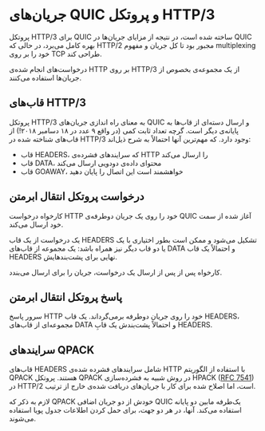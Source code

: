 # جریان‌های QUIC و پروتکل HTTP/3

پروتکل HTTP/3 برای QUIC ساخته شده است، در نتیجه از مزایای جریان‌ها در QUIC
بهره کامل می‌برد، در حالی که HTTP/2 مجبور بود تا کل جریان و مفهوم
multiplexing خود را بر روی TCP طراحی کند.

درخواست‌های انجام شده‌ی HTTP بر روی HTTP/3 از یک مجموعه‌ی بخصوص
از جریان‌ها استفاده می‌کنند.

## قاب‌های HTTP/3

پروتکل HTTP/3 به معنای راه اندازی جریان‌های QUIC و ارسال دسته‌ای از
قاب‌ها به پایانه‌ی دیگر است. گرچه تعداد ثابت کمی (در واقع ۹ عدد در ۱۸
دسامبر ۲۰۱۸!) از قاب‌های شناخته شده در HTTP/3 وجود دارد. که مهم‌ترین
آنها احتمالاً به شرح ذیل‌اند:

- قاب HEADERS، که سرایند‌های فشرده‌ی HTTP را ارسال می‌کند
- قاب DATA، محتوای داده‌ی دودویی ارسال می‌کند
- قاب GOAWAY، خواهشمند است این اتصال را پایان دهید

## درخواست پروتکل انتقال ابرمتن

کارخواه درخواست HTTP خود را روی یک جریان دوطرفه‌ی QUIC آغاز شده از سمت خود
ارسال می‌کند.

یک درخواست از یک قاب HEADERS تشکیل می‌شود و ممکن است بطور اختیاری با یک یا
دو قاب دیگر نیز همراه باشد: یک مجموعه از قاب‌های DATA و احتمالاً یک قاب
HEADERS نهایی برای پشت‌بند‌هایش.

کارخواه پس از پس از ارسال یک درخواست، جریان را برای ارسال می‌بندد.

## پاسخ پروتکل انتقال ابرمتن

سرور پاسخ HTTP خود را روی جریان دوطرفه برمی‌گرداند. یک قاب HEADERS،
مجموعه‌ای از قاب‌های DATA و احتمالاً پشت‌بندش یک قابِ HEADERS.

## سرایندهای QPACK

قاب‌های HEADERS شامل سرایند‌های فشرده شده‌ی HTTP با استفاده از
الگوریتم QPACK هستند. پروتکل QPACK در روش شبیه به فشرده‌سازی HPACK ([RFC
7541](https://httpwg.org/specs/rfc7541.html)) در HTTP/2 است، اما اصلاح شده برای
کار با جریان‌های دریافت شده‌ی خارج از ترتیب.

لازم به ذکر که QPACK خودش از دو جریان اضافی QUIC  یک‌طرفه مابین دو پایانه
استفاده می‌کند. آنها، در هر دو جهت، برای حمل کردن اطلاعات جدول پویا استفاده
می‌شوند.
